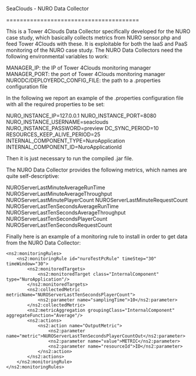 SeaClouds - NURO Data Collector

=======================================

This is a Tower 4Clouds Data Collector specifically developed for the NURO case study,
which basically collects metrics from NURO sensor.php and feed Tower 4Clouds with these.
It is exploitable for both the IaaS and PaaS monitoring of the NURO case study.
The NURO Data Collectors need the following environmental variables to work:

MANAGER_IP: the IP of Tower 4Clouds monitoring manager
MANAGER_PORT: the port of Tower 4Clouds monitoring manager
NURODC/DEPLOYERDC_CONFIG_FILE: the path to a .properties configuration file

In the following we report an example of the .properties configuration file with all the required properties to be set:

NURO_INSTANCE_IP=127.0.0.1
NURO_INSTANCE_PORT=8080
NURO_INSTANCE_USERNAME=seaclouds
NURO_INSTANCE_PASSWORD=preview
DC_SYNC_PERIOD=10
RESOURCES_KEEP_ALIVE_PERIOD=25
INTERNAL_COMPONENT_TYPE=NuroApplication
INTERNAL_COMPONENT_ID=NuroApplicationId

Then it is just necessary to run the compiled .jar file.

The NURO Data Collector provides the following metrics, which names are quite self-descriptive:

NUROServerLastMinuteAverageRunTime
NUROServerLastMinuteAverageThroughput
NUROServerLastMinutePlayerCount
NUROServerLastMinuteRequestCount
NUROServerLastTenSecondsAverageRunTime
NUROServerLastTenSecondsAverageThroughput
NUROServerLastTenSecondsPlayerCount
NUROServerLastTenSecondsRequestCount

Finally here is an example of a monitoring rule to install in order to get data from the NURO Data Collector:

    <ns2:monitoringRules>
        <ns2:monitoringRule id="nuroTestPcRule" timeStep="30" timeWindow="30">
            <ns2:monitoredTargets>
                <ns2:monitoredTarget class="InternalComponent" type="NuroApplication"/>
            </ns2:monitoredTargets>
            <ns2:collectedMetric metricName="NUROServerLastTenSecondsPlayerCount">
                <ns2:parameter name="samplingTime">10</ns2:parameter>
            </ns2:collectedMetric>
            <ns2:metricAggregation groupingClass="InternalComponent" aggregateFunction="Average"/>
            <ns2:actions>
                <ns2:action name="OutputMetric">
                    <ns2:parameter name="metric">NUROServerLastTenSecondsPlayerCountOut</ns2:parameter>
                    <ns2:parameter name="value">METRIC</ns2:parameter>
                    <ns2:parameter name="resourceId">ID</ns2:parameter>
                </ns2:action>
            </ns2:actions>
        </ns2:monitoringRule>
    </ns2:monitoringRules>
